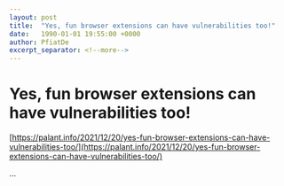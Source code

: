 ```yaml
---
layout: post
title:  "Yes, fun browser extensions can have vulnerabilities too!"
date:   1990-01-01 19:55:00 +0000
author: PfiatDe
excerpt_separator: <!--more-->
---
```


# Yes, fun browser extensions can have vulnerabilities too!

[https://palant.info/2021/12/20/yes-fun-browser-extensions-can-have-vulnerabilities-too/](https://palant.info/2021/12/20/yes-fun-browser-extensions-can-have-vulnerabilities-too/)

...
<!--more-->
